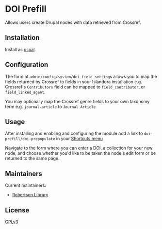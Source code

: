 # DOI Prefill

Allows users create Drupal nodes with data retrieved from Crossref.

## Installation

Install as
[usual](https://www.drupal.org/docs/extending-drupal/installing-modules).

## Configuration

The form at `admin/config/system/doi_field_setting`s allows you to map the fields returned by Crossref to fields 
in your Islandora installation e.g. Crossref's `Contributors` field can be mapped to `field_contributor`, or `field_linked_agent`.

You may optionally map the Crossref genre fields to your own taxonomy term e.g. `journal-article` to `Journal Article`

## Usage

After installing and enabling and configuring the module add a link to `doi-prefill/doi-prepopulate` in your  [Shortcuts menu](admin/config/user-interface/shortcut/manage/default/customize)

Navigate to the form where you can enter a DOI, a collection for your new node, and choose whether you'd like to be taken the node's edit form or be returned to the same page.



## Maintainers
Current maintainers:

* [Robertson Library](https://library.upei.ca/)

## License
[GPLv3](http://www.gnu.org/licenses/gpl-3.0.txt)
